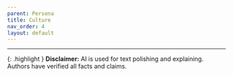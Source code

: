 ```yaml
---
parent: Persona
title: Culture
nav_order: 4
layout: default
---
```






---

{: .highlight }
**Disclaimer:** AI is used for text polishing and explaining. Authors have verified all facts and claims. 